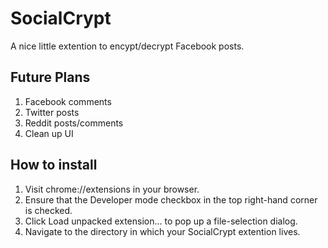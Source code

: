 SocialCrypt
=====================
A nice little extention to encypt/decrypt Facebook posts.

Future Plans
-----
1. Facebook comments
2. Twitter posts
3. Reddit posts/comments
4. Clean up UI

How to install
-----
1. Visit chrome://extensions in your browser.
2. Ensure that the Developer mode checkbox in the top right-hand corner is checked.
3. Click Load unpacked extension… to pop up a file-selection dialog.
4. Navigate to the directory in which your SocialCrypt extention lives.
